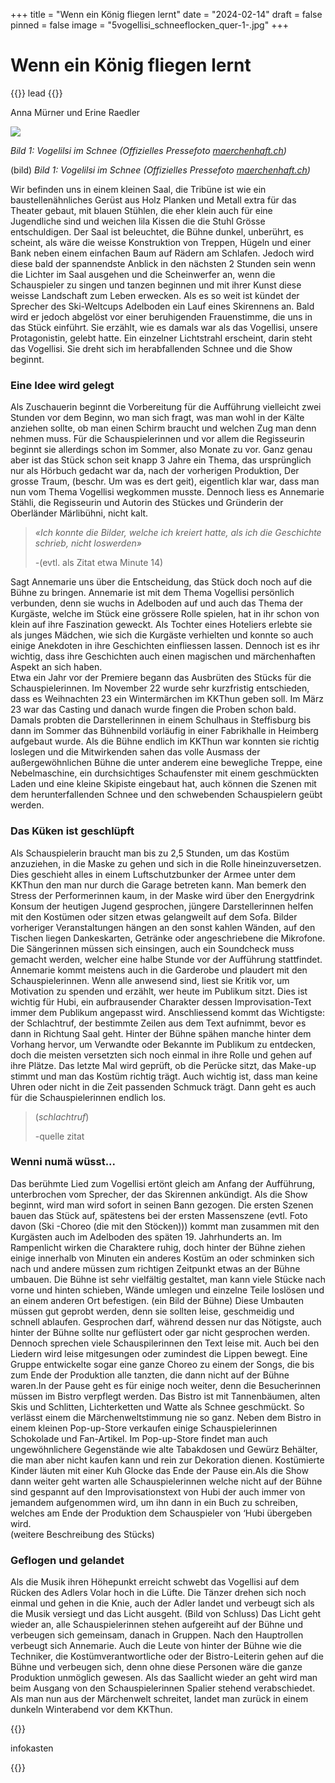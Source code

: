 +++
title = "Wenn ein König fliegen lernt"
date = "2024-02-14"
draft = false
pinned = false
image = "5vogellisi_schneeflocken_quer-1-.jpg"
+++
# Wenn ein König fliegen lernt

{{<lead>}} lead {{</lead>}}

Anna Mürner und Erine Raedler 

<!--StartFragment-->

![](blob:https://annaannelisadelheidmuernerhoefu.netlify.app/a1167924-6556-4d94-b27e-e3b8c80c4540)

*Bild 1: Vogelilsi im Schnee (Offizielles Pressefoto [maerchenhaft.ch](https://www.maerchenhaft.ch/))*





(bild)
*Bild 1: Vogelilsi im Schnee (Offizielles Pressefoto [maerchenhaft.ch](https://www.maerchenhaft.ch/presse/))* 

Wir befinden uns in einem kleinen Saal, die Tribüne ist wie ein baustellenähnliches Gerüst aus Holz Planken und Metall extra für das Theater gebaut, mit blauen Stühlen, die eher klein auch für eine Jugendliche sind und weichen lila Kissen die die Stuhl Grösse entschuldigen. Der Saal ist beleuchtet, die Bühne dunkel, unberührt, es scheint, als wäre die weisse Konstruktion von Treppen, Hügeln und einer Bank neben einem einfachen Baum auf Rädern am Schlafen. Jedoch wird diese bald der spannendste Anblick in den nächsten 2 Stunden sein wenn die Lichter im Saal ausgehen und die Scheinwerfer an, wenn die Schauspieler zu singen und tanzen beginnen und mit ihrer Kunst diese weisse Landschaft zum Leben erwecken. Als es so weit ist kündet der Sprecher des Ski-Weltcups Adelboden ein Lauf eines Skirennens an. Bald wird er jedoch abgelöst vor einer beruhigenden Frauenstimme, die uns in das Stück einführt. Sie erzählt, wie es damals war als das Vogellisi, unsere Protagonistin, gelebt hatte. Ein einzelner Lichtstrahl erscheint, darin steht das Vogellisi. Sie dreht sich im herabfallenden Schnee und die Show beginnt. 

### Eine Idee wird gelegt

Als Zuschauerin beginnt die Vorbereitung für die Aufführung vielleicht zwei Stunden vor dem Beginn, wo man sich fragt, was man wohl in der Kälte anziehen sollte, ob man einen Schirm braucht und welchen Zug man denn nehmen muss. Für die Schauspielerinnen und vor allem die Regisseurin beginnt sie allerdings schon im Sommer, also Monate zu vor. Ganz genau aber ist das Stück schon seit knapp 3 Jahre ein Thema, das ursprünglich nur als Hörbuch gedacht war da, nach der vorherigen Produktion, Der grosse Traum, (beschr. Um was es dert geit), eigentlich klar war, dass man nun vom Thema Vogellisi wegkommen musste. Dennoch liess es Annemarie Stähli, die Regisseurin und Autorin des Stückes und Gründerin der Oberländer Märlibühni, nicht kalt. 

> *«Ich konnte die Bilder, welche ich kreiert hatte, als ich die Geschichte schrieb, nicht loswerden»* 
>
> *\-*(evtl. als Zitat etwa Minute 14) 

Sagt Annemarie uns über die Entscheidung, das Stück doch noch auf die Bühne zu bringen. 
Annemarie ist mit dem Thema Vogellisi persönlich verbunden, denn sie wuchs in Adelboden auf und auch das Thema der Kurgäste, welche im Stück eine grössere Rolle spielen, hat in ihr schon von klein auf ihre Faszination geweckt. Als Tochter eines Hoteliers erlebte sie als junges Mädchen, wie sich die Kurgäste verhielten und konnte so auch einige Anekdoten in ihre Geschichten einfliessen lassen. Dennoch ist es ihr wichtig, dass ihre Geschichten auch einen magischen und märchenhaften Aspekt an sich haben.\
Etwa ein Jahr vor der Premiere begann das Ausbrüten des Stücks für die Schauspielerinnen. Im November 22 wurde sehr kurzfristig entschieden, dass es Weihnachten 23 ein Wintermärchen im KKThun geben soll. Im März 23 war das Casting und danach wurde fingen die Proben schon bald. Damals probten die Darstellerinnen in einem Schulhaus in Steffisburg bis dann im Sommer das Bühnenbild vorläufig in einer Fabrikhalle in Heimberg aufgebaut wurde. Als die Bühne endlich im KKThun war konnten sie richtig loslegen und die Mitwirkenden sahen das volle Ausmass der außergewöhnlichen Bühne die unter anderem eine bewegliche Treppe, eine Nebelmaschine, ein durchsichtiges Schaufenster mit einem geschmückten Laden und eine kleine Skipiste eingebaut hat, auch können die Szenen mit dem herunterfallenden Schnee und den schwebenden Schauspielern geübt werden. 

### Das Küken ist geschlüpft

Als Schauspielerin braucht man bis zu 2,5 Stunden, um das Kostüm anzuziehen, in die Maske zu gehen und sich in die Rolle hineinzuversetzen. Dies geschieht alles in einem Luftschutzbunker der Armee unter dem KKThun den man nur durch die Garage betreten kann. Man bemerk den Stress der Performerinnen kaum, in der Maske wird über den Energydrink Konsum der heutigen Jugend gesprochen, jüngere Darstellerinnen helfen mit den Kostümen oder sitzen etwas gelangweilt auf dem Sofa. Bilder vorheriger Veranstaltungen hängen an den sonst kahlen Wänden, auf den Tischen liegen Dankeskarten, Getränke oder angeschriebene die Mikrofone. Die Sängerinnen müssen sich einsingen, auch ein Soundcheck muss gemacht werden, welcher eine halbe Stunde vor der Aufführung stattfindet. Annemarie kommt meistens auch in die Garderobe und plaudert mit den Schauspielerinnen. Wenn alle anwesend sind, liest sie Kritik vor, um Motivation zu spenden und erzählt, wer heute im Publikum sitzt. Dies ist wichtig für Hubi, ein aufbrausender Charakter dessen Improvisation-Text immer dem Publikum angepasst wird. Anschliessend kommt das Wichtigste: der Schlachtruf, der bestimmte Zeilen aus dem Text aufnimmt, bevor es dann in Richtung Saal geht. Hinter der Bühne spähen manche hinter dem Vorhang hervor, um Verwandte oder Bekannte im Publikum zu entdecken, doch die meisten versetzten sich noch einmal in ihre Rolle und gehen auf ihre Plätze. Das letzte Mal wird geprüft, ob die Perücke sitzt, das Make-up stimmt und man das Kostüm richtig trägt. Auch wichtig ist, dass man keine Uhren oder nicht in die Zeit passenden Schmuck trägt. Dann geht es auch für die Schauspielerinnen endlich los.  

> (*schlachtruf*)
>
> \-quelle zitat

### Wenni numä wüsst...

Das berühmte Lied zum Vogellisi ertönt gleich am Anfang der Aufführung, unterbrochen vom Sprecher, der das Skirennen ankündigt. Als die Show beginnt, wird man wird sofort in seinen Bann gezogen. Die ersten Szenen bauen das Stück auf, spätestens bei der ersten Massenszene (evtl. Foto davon (Ski -Choreo (die mit den Stöcken))) kommt man zusammen mit den Kurgästen auch im Adelboden des späten 19. Jahrhunderts an. Im Rampenlicht wirken die Charaktere ruhig, doch hinter der Bühne ziehen einige innerhalb von Minuten ein anderes Kostüm an oder schminken sich nach und andere müssen zum richtigen Zeitpunkt etwas an der Bühne umbauen. Die Bühne ist sehr vielfältig gestaltet, man kann viele Stücke nach vorne und hinten schieben, Wände umlegen und einzelne Teile loslösen und an einem anderen Ort befestigen. (ein Bild der Bühne) Diese Umbauten müssen gut geprobt werden, denn sie sollten leise, geschmeidig und schnell ablaufen. Gesprochen darf, während dessen nur das Nötigste, auch hinter der Bühne sollte nur geflüstert oder gar nicht gesprochen werden. Dennoch sprechen viele Schauspilerinnen den Text leise mit. Auch bei den Liedern wird leise mitgesungen oder zumindest die Lippen bewegt. Eine Gruppe entwickelte sogar eine ganze Choreo zu einem der Songs, die bis zum Ende der Produktion alle tanzten, die dann nicht auf der Bühne waren.In der Pause geht es für einige noch weiter, denn die Besucherinnen müssen im Bistro verpflegt werden. Das Bistro ist mit Tannenbäumen, alten Skis und Schlitten, Lichterketten und Watte als Schnee geschmückt. So verlässt einem die Märchenweltstimmung nie so ganz. Neben dem Bistro in einem kleinen Pop-up-Store verkaufen einige Schauspielerinnen Schokolade und Fan-Artikel. Im Pop-up-Store findet man auch ungewöhnlichere Gegenstände wie alte Tabakdosen und Gewürz Behälter, die man aber nicht kaufen kann und rein zur Dekoration dienen. Kostümierte Kinder läuten mit einer Kuh Glocke das Ende der Pause ein.Als die Show dann weiter geht warten alle Schauspielerinnen welche nicht auf der Bühne sind gespannt auf den Improvisationstext von Hubi der auch immer von jemandem aufgenommen wird, um ihn dann in ein Buch zu schreiben, welches am Ende der Produktion dem Schauspieler von ‘Hubi übergeben wird.\
(weitere Beschreibung des Stücks) 

### Geflogen und gelandet

Als die Musik ihren Höhepunkt erreicht schwebt das Vogellisi auf dem Rücken des Adlers Volar hoch in die Lüfte. Die Tänzer drehen sich noch einmal und gehen in die Knie, auch der Adler landet und verbeugt sich als die Musik versiegt und das Licht ausgeht. (Bild von Schluss) Das Licht geht wieder an, alle Schauspielerinnen stehen aufgereiht auf der Bühne und verbeugen sich gemeinsam, danach in Gruppen. Nach den Hauptrollen verbeugt sich Annemarie. Auch die Leute von hinter der Bühne wie die Techniker, die Kostümverantwortliche oder der Bistro-Leiterin gehen auf die Bühne und verbeugen sich, denn ohne diese Personen wäre die ganze Produktion unmöglich gewesen. Als das Saallicht wieder an geht wird man beim Ausgang von den Schauspielerinnen Spalier stehend verabschiedet. Als man nun aus der Märchenwelt schreitet, landet man zurück in einem dunkeln Winterabend vor dem KKThun.

{{<box>}}

infokasten

{{</box>}}